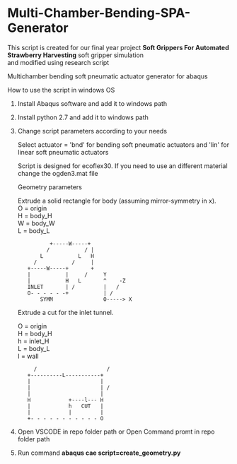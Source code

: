 # Multi-Chamber-Bending-SPA-Generator

This script is created for our final year project <strong>Soft Grippers For Automated Strawberry Harvesting</strong> soft gripper simulation<br> and modified using research script

Multichamber bending soft pneumatic actuator generator for abaqus

How to use the script in windows OS

1.  Install Abaqus software and add it to windows path

2.  Install python 2.7 and add it to windows path

3.  Change script parameters according to your needs

    Select actuator = 'bnd' for bending soft pneumatic actuators and 'lin' for linear soft pneumatic actuators<br>

    Script is designed for ecoflex30. If you need to use an different material change the ogden3.mat file<br>

    Geometry parameters<br>

    Extrude a solid rectangle for body (assuming mirror-symmetry in x).<br>
    O = origin<br>
    H = body_H<br>
    W = body_W<br>
    L = body_L<br>

                  +-----W-----+
                 /           / |
               L           L   H
             /           /     |
           +-----W-----+       +
           |           |     /     Y
           |           H   L       ^    -Z
           INLET       | /         |   /
           O- - - - - -+           | /
               SYMM                O-----> X

    Extrude a cut for the inlet tunnel.<br>

    O = origin<br>
    H = body_H<br>
    h = inlet_H<br>
    L = body_L<br>
    l = wall<br>

             /                      /
           +----------L-----------+
           |                      |
           |                      | /
           |                      |
           H            +----l--- H
           |            h   CUT   |
           |            |         |
           +- - - - - - - - - - - O

4.  Open VSCODE in repo folder path or Open Command promt in repo folder path
5.  Run command <strong>abaqus cae script=create_geometry.py
